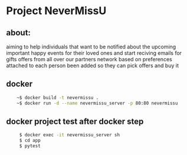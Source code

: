 # Project NeverMissU
## about: 
aiming to help individuals that want to be notified about  the upcoming important happy events for their loved ones and start reciving emails for gifts offers from all over  our partners network based on preferences attached to each person been added so they can pick offers and buy it


## docker
```bash
    ~$ docker build -t nevermissu .
    ~$ docker run -d --name nevermissu_server -p 80:80 nevermissu
```

## docker project test after docker step
```bash
     $ docker exec -it nevermissu_server sh
     $ cd app
     $ pytest
```
